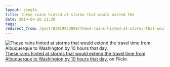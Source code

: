 ```yaml
---
layout: single
title: these rains hinted at storms that would extend the
date: 2014-04-26 11:28
tags:
redirect_from: /post/83919933898/these-rains-hinted-at-storms-that-would-extend-the
---
```

![These rains hinted at storms that would extend the travel time from Albuquerque to Washington by 10 hours that day.](https://64.media.tumblr.com/27445df250d806eae63d7cb349af1887/tumblr_n4n9nnqpt91szvcjuo1_640.jpg)
[These rains hinted at storms that would extend the travel time from Albuquerque to Washington by 10 hours that day.](https://www.flickr.com/photos/rhwood/14016973721/) on Flickr.
